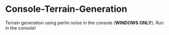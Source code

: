 # Console-Terrain-Generation
Terrain generation using perlin noise in the console (<strong>WINDOWS ONLY</strong>). Run in the console!

